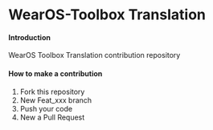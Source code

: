 # WearOS-Toolbox Translation

#### Introduction
WearOS Toolbox Translation contribution repository

#### How to make a contribution

1.  Fork this repository
2.  New Feat_xxx branch
3.  Push your code
4.  New a Pull Request
